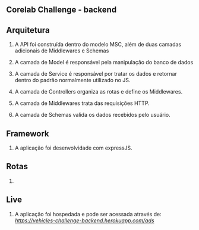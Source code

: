 ## Corelab Challenge - backend

## Arquitetura

1. A API foi construída dentro do modelo MSC, além de duas camadas adicionais de Middlewares e Schemas

2. A camada de Model é responsável pela manipulação do banco de dados

3. A camada de Service é responsável por tratar os dados e retornar dentro do padrão normalmente utilizado no JS.

4. A camada de Controllers organiza as rotas e define os Middlewares.

5. A camada de Middlewares trata das requisições HTTP.

5. A camada de Schemas valida os dados recebidos pelo usuário.

## Framework

1. A aplicação foi desenvolvidade com expressJS.

## Rotas

1. 

## Live

1. A aplicação foi hospedada e pode ser acessada através de: *https://vehicles-challenge-backend.herokuapp.com/ads*
